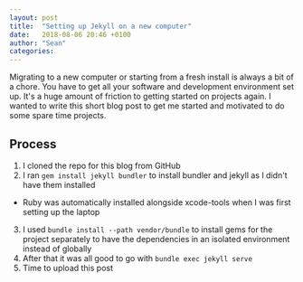 ```yaml
---
layout: post
title:  "Setting up Jekyll on a new computer"
date:   2018-08-06 20:46 +0100
author: "Sean"
categories: 
---
```


Migrating to a new computer or starting from a fresh install is always a bit of a chore. You have to get all your software and development environment set up.
It's a huge amount of friction to getting started on projects again. I wanted to write this short blog post to get me started and motivated to do some spare time projects.

## Process

1. I cloned the repo for this blog from GitHub
2. I ran `gem install jekyll bundler` to install bundler and jekyll as I didn't have them installed
  - Ruby was automatically installed alongside xcode-tools when I was first setting up the laptop
3. I used `bundle install --path vendor/bundle` to install gems for the project separately to have the dependencies in an isolated environment instead of globally
4. After that it was all good to go with `bundle exec jekyll serve`
5. Time to upload this post
